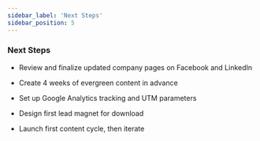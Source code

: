 ```yaml
---
sidebar_label: 'Next Steps'
sidebar_position: 5
---
```


### Next Steps

* Review and finalize updated company pages on Facebook and LinkedIn

* Create 4 weeks of evergreen content in advance

* Set up Google Analytics tracking and UTM parameters

* Design first lead magnet for download

* Launch first content cycle, then iterate